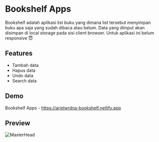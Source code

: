 # Bookshelf Apps
Bookshelf adalah aplikasi list buku yang dimana list tersebut menyimpan buku apa saja yang sudah dibaca atau belum. Data yang diinput akan disimpan di local storage pada sisi client browser.
Untuk aplikasi ini belum responsive 😇

## Features
- Tambah data
- Hapus data
- Undo data
- Search data

## Demo
Bookshelf Apps - https://arielwrdna-bookshelf.netlify.app

## Preview
![MasterHead](https://cdn.discordapp.com/attachments/1173994847078723645/1189425563622965258/Screenshot_2023-12-26_133737.png?ex=659e1de0&is=658ba8e0&hm=6a56219ec5e68192c38b5ae7583091f07d7ea5c523959280dedb0278360f6988&)
